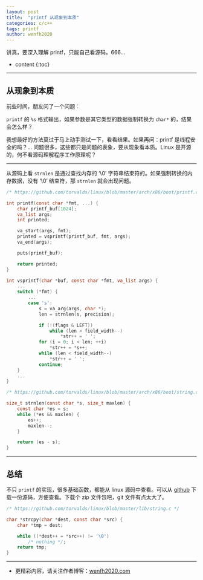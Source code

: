 ```yaml
---
layout: post
title:  "printf 从现象到本质"
categories: c/c++
tags: printf
author: wenfh2020
---
```


讲真，要深入理解 printf，只能自己看源码。666...



* content
{:toc}

---

## 从现象到本质

前些时间，朋友问了一个问题：

`printf` 的 `%s` 格式输出，如果参数是其它类型的数据强制转换为 `char*` 的，结果会怎么样？

我想最好的方法莫过于马上动手测试一下，看看结果。如果再问：printf 是线程安全的吗？... 问题很多，这些都只是问题的表象，要从现象看本质。Linux 是开源的，何不看源码理解程序工作原理呢？

---

从源码上看 `strnlen` 是通过查找内存的 ‘\0’ 字符串结束符的。如果强制转换的内存数据，没有 ‘\0’ 结束符，那 `strnlen` 就会出现问题。

```c
/* https://github.com/torvalds/linux/blob/master/arch/x86/boot/printf.c */

int printf(const char *fmt, ...) {
    char printf_buf[1024];
    va_list args;
    int printed;

    va_start(args, fmt);
    printed = vsprintf(printf_buf, fmt, args);
    va_end(args);

    puts(printf_buf);

    return printed;
}

int vsprintf(char *buf, const char *fmt, va_list args) {
    ...
    switch (*fmt) {
        ...
        case 's':
            s = va_arg(args, char *);
            len = strnlen(s, precision);

            if (!(flags & LEFT))
                while (len < field_width--)
                    *str++ = ' ';
            for (i = 0; i < len; ++i)
                *str++ = *s++;
            while (len < field_width--)
                *str++ = ' ';
            continue;
    }
    ...
}

/* https://github.com/torvalds/linux/blob/master/arch/x86/boot/string.c */

size_t strnlen(const char *s, size_t maxlen) {
    const char *es = s;
    while (*es && maxlen) {
        es++;
        maxlen--;
    }

    return (es - s);
}
```

---

## 总结

不只 `printf` 的实现，很多基础函数，都能从 linux 源码中查看。可以从 [github](https://github.com/torvalds/linux) 下载一份源码，方便查看。下载个 zip 文件包吧，git 文件有点太大了。

```c
/* https://github.com/torvalds/linux/blob/master/lib/string.c */

char *strcpy(char *dest, const char *src) {
    char *tmp = dest;

    while ((*dest++ = *src++) != '\0')
        /* nothing */;
    return tmp;
}
```

---

* 更精彩内容，请关注作者博客：[wenfh2020.com](https://wenfh2020.com/)